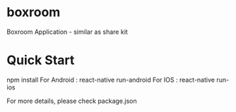 # boxroom
Boxroom Application - similar as share kit


# Quick Start

npm install
For Android : react-native run-android
For IOS : react-native run-ios

For more details, please check package.json
